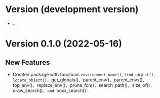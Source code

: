 # Version (development version)

* ...


# Version 0.1.0 (2022-05-16)

## New Features

* Created package with functions `environment_name()`, `find_object()`,
  `locate_object(), `get_globals()`, `parent_env()`, `parent_envs()`,
  `top_env()`, `replace_env()`, `prune_fcn()`, `search_path()`,
  `size_of()`, `draw_search()`, and `boxx_search()`.


